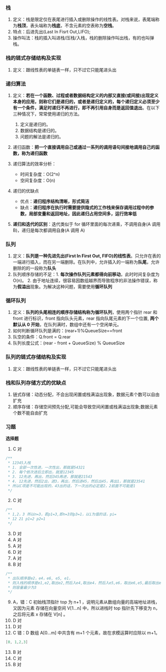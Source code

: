 ### 栈

1. 定义：栈是限定仅在表尾进行插入或删除操作的线性表。对栈来说，表尾端称为**栈顶**，表头端称为**栈底**，不含元素的空表称为**空栈**。
2. 特点：后进先出(Last In Fisrt Out,LIFO);
3. 操作叫法：栈的插入叫进栈/压栈/入栈，栈的删除操作叫出栈，有的也叫弹栈。

### 栈的链式存储结构及实现

1. 定义：跟线性表的单链表一样，只不过它只能尾进头出

### 递归算法

1. 定义：**若在一个函数、过程或者数据结构定义的内部又直接(或间接)出现定义本身的应用，则称它们是递归的，或者是递归定义的，每个递归定义必须至少有一个条件，满足时递归不再进行，即不再引用自身而是返回值退出**。在以下三种情况下，常常使用递归的方法。

   1. 定义是递归的。
   2. 数据结构是递归的。
   3. 问题的解法是递归的。

2. 递归函数：**把一个直接调用自己或通过一系列的调用语句间接地调用自己的函数，称为递归函数**
3. 递归算法的效率分析：
   - 时间复杂度：O(2^n)
   - 空间复杂度：O(n)
4. 递归的优缺点
   - 优点：**递归程序结构清晰，形式简洁**
   - 缺点：**递归程序在执行时需要提供隐式的工作栈来保存调用过程中的参数，局部变量和返回地址，因此递归占用空间多，运行效率低**
5. **递归和迭代的区别**：迭代类似于 for 循环里面的每次递乘，不调用自身(A 调用 B)，递归是每次都调用自身(A 调用 A)

### 队列

1. 定义：**队列是一种先进先出(First In First Out, FIFO)的线性表**。只允许在表的一端进行插入，而在另一端删除。在队列中，允许插入的一端称为**队尾**，允许删除的的一段称为**队头**
2. 队列顺序存储的不足：1. **每次操作队列元素都得向前移动**，此时时间复杂度为 O(n)。 2. 由于地址连续，很容易因数组越界而导致程序的非法操作错误，称为**假溢出**现象。为解决这种问题，需要使用**循环队列**

### 循环队列

1. 定义：**队列的头尾相连的顺序存储结构称为循环队列**，使用两个指针 rear 和 front 进行标识，front 指向队头元素，rear 指向队尾元素的下一个位置, **两个默认从 0 开始**，在队列满时，数组中还有一个空闲单元。
2. 如何判断循环队列是满的：(rear+1)%QueueSize==front
3. 队空的条件：Q.front = Q.rear
4. 队列长度公式：(rear - front + QueueSize) % QueueSize

### 队列的链式存储结构及实现

1. 定义：跟线性表的单链表一样，只不过它只能尾进头出

### 栈和队列存储方式的优缺点

1. 链式存储：动态分配，不会出现闲置或栈满溢出现象，数据元素个数可以自由扩充
2. 顺序存储：存储空间预先分配,可能会导致空间闲置或栈满溢出现象;数据元素个数不能自由扩充

### 习题

**选择题**

1. C 对

```c
/**
 * 12345入栈
 * 1. 全部一次性进，一次性出，那就是54321
 * 2. 每个依次进后立即出，就是12345
 * 3. 12先进，再出，然后345再进，那就是21543
 * 4. 12先进，然后2出，进3，再出，然后进45，然后出45，再出1，那就是23541
 * 所以C项是不可能出现的，43出的话，下一次出的必定是2，2前面不可能是1
 */
```

2. C 对

```C
/**
 * 1,2，3 所以n=3，若p1=3,即n=3则p3=1，以i为值的话，pi=
 * 12 21 p1=2 p2=1
 */
```

3. D 对
4. A 对
5. A 对
6. D 对
7. A 对
8. B 对

```c
/**
 * 出队顺序是e2，e4，e6, e5, e1，
 * 则入栈的顺序是e1,e2,取出e2,然后入e4,取出e4，然后入e5,e6，取出e6,e5,最后取出e1
 * 则容量最少为3
 */
```

9. A，错：C 初始栈顶指针 top 为 n+1 ，说明元素从数组向量的高端地址进栈，又因为元素
   存储在向量空间 V[1…n] 中，所以进栈时 top 指针先下移变为 n，之后将元素 x 存储在 V[n] 。
10. D 对
11. D 对
12. C 错：D 数组 A[0…m] 中共含有 m+1 个元素，故在求模运算时应除以 m+1。

```C
[0, 1,2,3]
```

13. B 对
14. C 对
15. B 对
